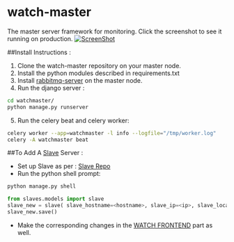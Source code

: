 # watch-master
The master server framework for monitoring. Click the screenshot to see it running on production.
[![ScreenShot](http://i.imgur.com/YTobPJA.png?1)](https://www.youtube.com/watch?v=uIJ7gNlhsYU)

##Install Instructions : 

1. Clone the watch-master repository on your master node.
2. Install the python modules described in requirements.txt
3. Install [rabbitmq-server](https://www.rabbitmq.com/download.html) on the master node.
4. Run the django server : 
```bash
cd watchmaster/
python manage.py runserver
```
5. Run the celery beat and celery worker:
```bash
celery worker --app=watchmaster -l info --logfile="/tmp/worker.log"
celery -A watchmaster beat
```


##To Add A [Slave](https://github.com/oswalpalash/watch-slave) Server : 
* Set up Slave as per : [Slave Repo](https://github.com/oswalpalash/watch-slave)
* Run the python shell prompt:
```bash
python manage.py shell
```
```python
from slaves.models import slave
slave_new = slave( slave_hostname=<hostname>, slave_ip=<ip>, slave_location=<location>)
slave_new.save()
```

* Make the corresponding changes in the [WATCH FRONTEND](https://github.com/oswalpalash/watch-frontend)
 part as well. 

